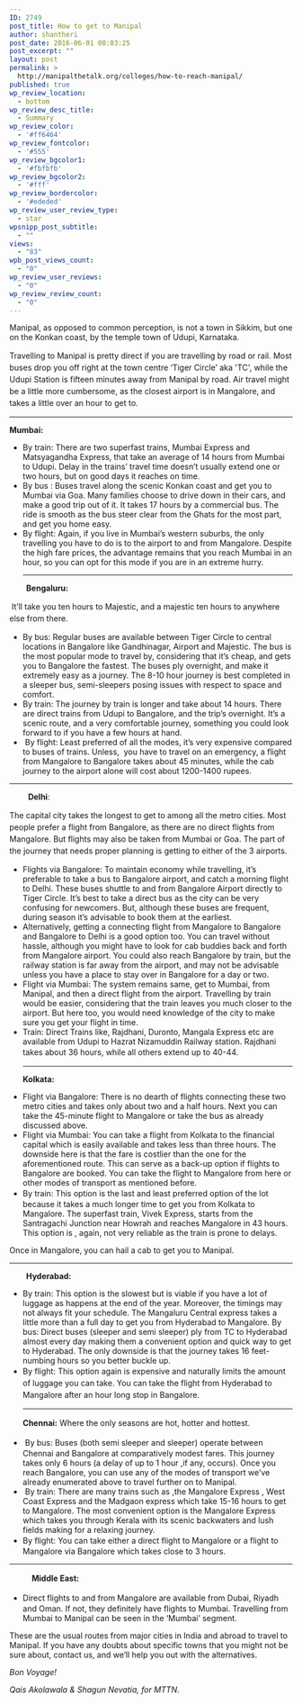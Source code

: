 ```yaml
---
ID: 2749
post_title: How to get to Manipal
author: shantheri
post_date: 2016-06-01 08:03:25
post_excerpt: ""
layout: post
permalink: >
  http://manipalthetalk.org/colleges/how-to-reach-manipal/
published: true
wp_review_location:
  - bottom
wp_review_desc_title:
  - Summary
wp_review_color:
  - '#ff6464'
wp_review_fontcolor:
  - '#555'
wp_review_bgcolor1:
  - '#fbfbfb'
wp_review_bgcolor2:
  - '#fff'
wp_review_bordercolor:
  - '#ededed'
wp_review_user_review_type:
  - star
wpsnipp_post_subtitle:
  - ""
views:
  - "83"
wpb_post_views_count:
  - "0"
wp_review_user_reviews:
  - "0"
wp_review_review_count:
  - "0"
---
```

Manipal, as opposed to common perception, is not a town in Sikkim, but one on the Konkan coast, by the temple town of Udupi, Karnataka.

Travelling to Manipal is pretty direct <span style="line-height: 1.5;">if you are travelling by road or rail. Most buses drop you off right at the town centre ‘Tiger Circle’ aka 'TC', while the Udupi Station is fifteen minutes away from Manipal by road. Air travel might be a little more cumbersome, as the closest airport is in Mangalore, and takes a little over an hour to get to. </span>

<hr />

<strong>
Mumbai:</strong>
<ul>
 	<li>By train: There are two superfast trains, Mumbai Express and Matsyagandha Express, that take an average of 14 hours from Mumbai  to Udupi. Delay in the trains’ travel time doesn’t usually extend one or two hours, but on good days it reaches on time.</li>
 	<li>By bus : Buses travel along the scenic Konkan coast and get you to Mumbai via Goa. Many families choose to drive down in their cars, and make a good trip out of it. It takes 17 hours by a commercial bus. The ride is smooth as the bus steer clear from the Ghats for the most part, and get you home easy.</li>
 	<li>By flight: Again, if you live in Mumbai’s western suburbs, the only travelling you have to do is to the airport to and from Mangalore. Despite the high fare prices, the advantage remains that you reach Mumbai in an hour, so you can opt for this mode if you are in an extreme hurry.

<hr />

</li>
</ul>
<strong>         Bengaluru:</strong>

<span style="line-height: 1.5;"> It’ll take you ten hours to Majestic, and a majestic ten hours to anywhere else from there. </span>
<ul>
 	<li>By bus: Regular buses are available between Tiger Circle to central locations in Bangalore like Gandhinagar, Airport and Majestic. The bus is the most popular mode to travel by, considering that it’s cheap, and gets you to Bangalore the fastest. The buses ply overnight, and make it extremely easy as a journey. The 8-10 hour journey is best completed in a sleeper bus, semi-sleepers posing issues with respect to space and comfort.</li>
 	<li>By train: The journey by train is longer and take about 14 hours. There are direct trains from Udupi to Bangalore, and the trip’s overnight. It’s a scenic route, and a very comfortable journey, something you could look forward to if you have a few hours at hand.</li>
 	<li> By flight: Least preferred of all the modes, it’s very expensive compared to buses of trains. Unless,  you have to travel on an emergency, a flight from Mangalore to Bangalore takes about 45 minutes, while the cab journey to the airport alone will cost about 1200-1400 rupees.</li>
</ul>

<hr />

<strong>          Delhi</strong>:

<span style="line-height: 1.5;">The capital city takes the longest to get to among all the metro cities. Most people prefer a flight from Bangalore, as there are no direct flights from Mangalore. But flights may also be taken from Mumbai or Goa. The part of the journey that needs proper planning is getting to either of the 3 airports. </span>
<ul>
 	<li>Flights via Bangalore: To maintain economy while travelling, it’s preferable to take a bus to Bangalore airport, and catch a morning flight to Delhi. These buses shuttle to and from Bangalore Airport directly to Tiger Circle. It’s best to take a direct bus as the city can be very confusing for newcomers. But, although these buses are frequent, during season it’s advisable to book them at the earliest.</li>
 	<li>Alternatively, getting a connecting flight from Mangalore to Bangalore and Bangalore to Delhi is a good option too. You can travel without hassle, although you might have to look for cab buddies back and forth from Mangalore airport. You could also reach Bangalore by train, but the railway station is far away from the airport, and may not be advisable unless you have a place to stay over in Bangalore for a day or two.</li>
 	<li>Flight via Mumbai: The system remains same, get to Mumbai, from Manipal, and then a direct flight from the airport. Travelling by train would be easier, considering that the train leaves you much closer to the airport. But here too, you would need knowledge of the city to make sure you get your flight in time.</li>
 	<li>Train: Direct Trains like, Rajdhani, Duronto, Mangala Express etc are available from Udupi to Hazrat Nizamuddin Railway station. Rajdhani takes about 36 hours, <span style="line-height: 1.5;"><span style="line-height: 1.5;"><span style="line-height: 1.5;"><span style="line-height: 1.5;">while all others extend up to 40-44.</span></span></span></span>

<hr />
<p style="text-align: left;"><del></del><strong>Kolkata:</strong></p>
</li>
</ul>
<ul>
 	<li>Flight via Bangalore: There is no dearth of flights connecting these two metro cities and takes only about two and a half hours. Next you can take the 45-minute flight to Mangalore or take the bus as already discussed above.</li>
 	<li>Flight via Mumbai: You can take a flight from Kolkata to the financial capital which is easily available and takes less than three hours. The downside here is that the fare is costlier than the one for the aforementioned route. This can serve as a back-up option if flights to Bangalore are booked. You can take the flight to Mangalore from here or other modes of transport as mentioned before.</li>
 	<li><span style="line-height: 1.5;">By train: This option is the last and least preferred option of the lot because it takes a much longer time to get you from Kolkata to Mangalore. The superfast train, Vivek Express, starts from the Santragachi Junction near Howrah and reaches Mangalore in 43 hours. This option is , again, not very reliable as the train is prone to delays. </span></li>
</ul>
Once in Mangalore, you can hail a cab to get you to Manipal.

<hr />

<strong>         Hyderabad:</strong>
<ul>
 	<li>By train: This option is the slowest but is viable if you have a lot of luggage as happens at the end of the year. Moreover, the timings may not always fit your schedule. The Mangaluru Central express takes a little more than a full day to get you from Hyderabad to Mangalore.
By bus: Direct buses (sleeper and semi sleeper) ply from TC to Hyderabad almost every day making them a convenient option and quick way to get to Hyderabad. The only downside is that the journey takes 16 feet-numbing hours so you better buckle up.
<span style="line-height: 1.5;">
</span></li>
 	<li><span style="line-height: 1.5;"><span style="line-height: 1.5;">By flight: This option again is expensive and naturally limits the amount of luggage you can take. You can take the flight from Hyderabad to Mangalore after an hour long stop in Bangalore.</span></span>

<hr />

<strong>Chennai:</strong> <span style="line-height: 1.5;">Where the only seasons are hot, hotter and hottest. </span></li>
 	<li><span style="line-height: 1.5;"> By bus: Buses (both semi sleeper and sleeper) operate between Chennai and Bangalore at comparatively modest fares. This journey takes only 6 hours (a delay of up to 1 hour ,if any, occurs). Once you reach Bangalore, you can use any of the modes of transport we’ve already enumerated above to travel further on to Manipal. </span></li>
 	<li> By train: There are many trains such as ,the Mangalore Express , West Coast Express and the Madgaon express which take 15-16 hours to get to Mangalore. The most convenient option is the Mangalore Express which takes you through Kerala with its scenic backwaters and lush fields making for a relaxing journey.</li>
 	<li><span style="line-height: 1.5;"><span style="line-height: 1.5;"><span style="line-height: 1.5;">By flight: You can take either a direct flight to Mangalore or a flight to Mangalore via Bangalore which takes close to 3 hours.</span></span></span></li>
</ul>

<hr />

<strong><span style="line-height: 1.5;"><span style="line-height: 1.5;">            Middle East</span></span><span style="line-height: 1.5;"><span style="line-height: 1.5;">: </span></span></strong>
<ul>
 	<li><span style="line-height: 1.5;"><span style="line-height: 1.5;">Direct flights to and from Mangalore are available from Dubai, Riyadh and Oman. If not, they definitely have flights to Mumbai. Travelling from Mumbai to Manipal can be seen in the ‘Mumbai’ segment.
</span></span></li>
</ul>
These are the usual routes from major cities in India and abroad to travel to Manipal. If you have any doubts about specific towns that you might not be sure about, contact us, and we’ll help you out with the alternatives.

<em>Bon Voyage!</em>

<em>Qais Akolawala &amp; Shagun Nevatia, for MTTN.</em>